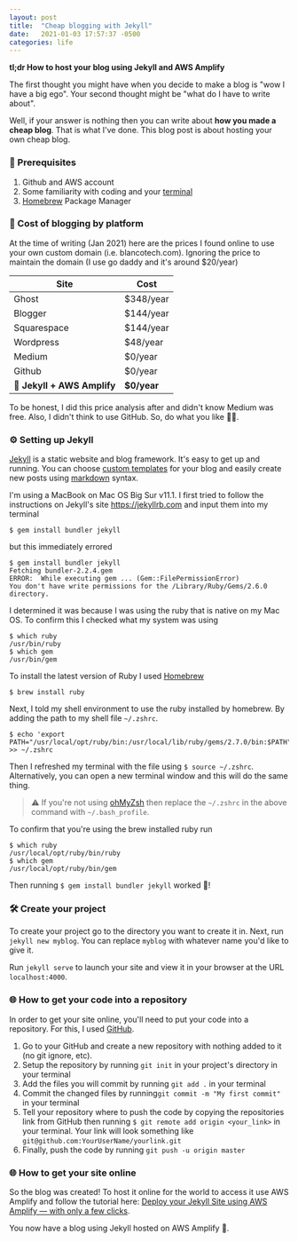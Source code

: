 ```yaml
---
layout: post
title:  "Cheap blogging with Jekyll"
date:   2021-01-03 17:57:37 -0500
categories: life 
---
```


**tl;dr How to host your blog using Jekyll and AWS Amplify**

The first thought you might have when you decide to make a blog is "wow I have a big ego". Your second thought might be "what do I have to write about".

Well, if your answer is nothing then you can write about **how you made a cheap blog**. That is what I've done. This blog post is about hosting your own cheap blog.

### 🎯 Prerequisites
1. Github and AWS account
3. Some familiarity with coding and your [terminal](https://en.wikipedia.org/wiki/Terminal_%28macOS%29)
4. [Homebrew](https://brew.sh) Package Manager

### 💸 Cost of blogging by platform
At the time of writing (Jan 2021) here are the prices I found online to use your own custom domain (i.e. blancotech.com). Ignoring the price to maintain the domain (I use go daddy and it's around $20/year)

| Site | Cost |
|-----|-----|
| Ghost | $348/year |
| Blogger | $144/year |
| Squarespace | $144/year |
| Wordpress | $48/year |
| Medium | $0/year |
| Github | $0/year |
| 🌟 **Jekyll + AWS Amplify** | **$0/year** |

To be honest, I did this price analysis after and didn't know Medium was free. Also, I didn't think to use GitHub. So, do what you like 🤷‍♂️.

### ⚙️ Setting up Jekyll

[Jekyll](https://jekyllrb.com) is a static website and blog framework. It's easy to get up and running. You can choose [custom templates](https://jekyllthemes.io/free) for your blog and easily create new posts using [markdown](https://en.wikipedia.org/wiki/Markdown) syntax. 

I'm using a MacBook on Mac OS Big Sur v11.1. I first tried to follow the instructions on Jekyll's site https://jekyllrb.com and input them into my terminal

    $ gem install bundler jekyll

 but this immediately errored

    $ gem install bundler jekyll
    Fetching bundler-2.2.4.gem
    ERROR:  While executing gem ... (Gem::FilePermissionError)
    You don't have write permissions for the /Library/Ruby/Gems/2.6.0 directory.

I determined it was because I was using the ruby that is native on my Mac OS. To confirm this I checked what my system was using

    $ which ruby
    /usr/bin/ruby
    $ which gem
    /usr/bin/gem


To install the latest version of Ruby I used [Homebrew](https://brew.sh) 

    $ brew install ruby

Next, I told my shell environment to use the ruby installed by homebrew. By adding the path to my shell file `~/.zshrc`. 

    $ echo 'export PATH="/usr/local/opt/ruby/bin:/usr/local/lib/ruby/gems/2.7.0/bin:$PATH"' >> ~/.zshrc

Then I refreshed my terminal with the file using `$ source ~/.zshrc`. Alternatively, you can open a new terminal window and this will do the same thing.

> ⚠️ If you're not using [ohMyZsh](https://ohmyz.sh) then replace the `~/.zshrc` in the above command with `~/.bash_profile`. 

To confirm that you're using the brew installed ruby run

    $ which ruby
    /usr/local/opt/ruby/bin/ruby
    $ which gem
    /usr/local/opt/ruby/bin/gem

Then running `$ gem install bundler jekyll` worked 🎉!

### 🛠 Create your project

To create your project go to the directory you want to create it in. Next, run `jekyll new myblog`. You can replace `myblog` with whatever name you'd like to give it.

Run `jekyll serve` to launch your site and view it in your browser at the URL `localhost:4000`.

### 🌐 How to get your code into a repository
In order to get your site online, you'll need to put your code into a repository. For this, I used [GitHub](http://github.com/). 

1. Go to your GitHub and create a new repository with nothing added to it (no git ignore, etc). 
2. Setup the repository by running `git init` in your project's directory in your terminal
3. Add the files you will commit by running `git add .` in your terminal
4. Commit the changed files by running`git commit -m "My first commit"` in your terminal
5. Tell your repository where to push the code by copying the repositories link from GitHub then running `$ git remote add origin <your_link>` in your terminal. Your link will look something like `git@github.com:YourUserName/yourlink.git`
6. Finally, push the code by running `git push -u origin master`

### 🌐 How to get your site online

So the blog was created! To host it online for the world to access it use AWS Amplify and follow the tutorial here: [Deploy your Jekyll Site using AWS Amplify — with only a few clicks](https://medium.com/@jameshamann/deploy-your-jekyll-site-using-aws-amplify-with-only-a-few-clicks-8f3dd8f26112).

You now have a blog using Jekyll hosted on AWS Amplify 🍻.
